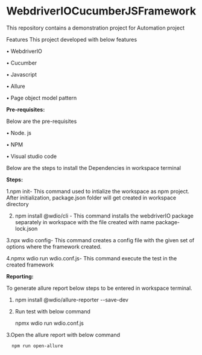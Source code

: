 # WebdriverIOCucumberJSFramework
This repository contains a demonstration project for Automation project

Features This project developed with below features

• WebdriverIO

• Cucumber

• Javascript

• Allure

• Page object model pattern

**Pre-requisites:**

Below are the pre-requisites

• Node. js

• NPM

• Visual studio code

Below are the steps to install the Dependencies in workspace terminal

**Steps:**

1.npm init- This command used to intialize the workspace as npm project. After initialization, package.json folder will get created in workspace directory

2. npm  install @wdio/cli - This command installs the webdriverIO package separately in workspace with the file created with name package-lock.json

3.npx wdio config- This command creates a config file with the given set of options where the framework created.

4.npmx wdio run wdio.conf.js- This command execute the test in the created framework

**Reporting:**

To generate allure report below steps to be entered in workspace terminal.

1. npm install @wdio/allure-reporter --save-dev 

2. Run test with below command

      npmx wdio run wdio.conf.js

3.Open the allure report with below command

      npm run open-allure


